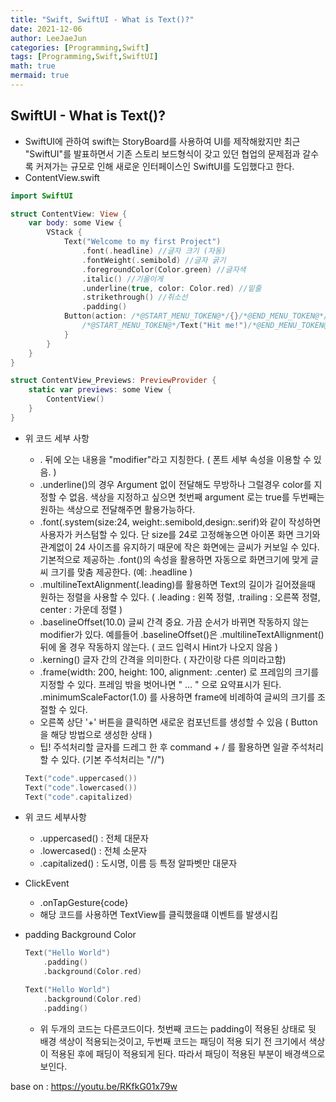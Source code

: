 ```yaml
---
title: "Swift, SwiftUI - What is Text()?"
date: 2021-12-06
author: LeeJaeJun
categories: [Programming,Swift]
tags: [Programming,Swift,SwiftUI]
math: true
mermaid: true
---
```



## SwiftUI - What is Text()?

- SwiftUI에 관하여
swift는 StoryBoard를 사용하여 UI를 제작해왔지만 최근 "SwiftUI"를 발표하면서 기존 스토리 보드형식이 갖고 있던 협업의 문제점과 갈수록 커져가는 규모로 인해 새로운 인터페이스인 SwiftUI를 도입했다고 한다.
- ContentView.swift

```swift
import SwiftUI

struct ContentView: View {
    var body: some View {
        VStack {
            Text("Welcome to my first Project")
                .font(.headline) //글자 크기 (자동)
                .fontWeight(.semibold) //글자 굵기
                .foregroundColor(Color.green) //글자색
                .italic() //기울이게
                .underline(true, color: Color.red) //밑줄
                .strikethrough() //취소선
                .padding()
            Button(action: /*@START_MENU_TOKEN@*/{}/*@END_MENU_TOKEN@*/) {
                /*@START_MENU_TOKEN@*/Text("Hit me!")/*@END_MENU_TOKEN@*/
            }
        }
    }
}

struct ContentView_Previews: PreviewProvider {
    static var previews: some View {
        ContentView()
    }
}
```

- 위 코드 세부 사항
    - . 뒤에 오는 내용을 "modifier"라고 지칭한다. ( 폰트 세부 속성을 이용할 수 있음. )
    - .underline()의 경우 Argument 없이 전달해도 무방하나 그럴경우 color를 지정할 수 없음. 색상을 지정하고 싶으면 첫번째 argument 로는 true를 두번째는 원하는 색상으로 전달해주면 활용가능하다.
    - .font(.system(size:24, weight:.semibold,design:.serif)와 같이 작성하면 사용자가 커스텀할 수 있다. 단 size를 24로 고정해놓으면 아이폰 화면 크기와 관계없이 24 사이즈를 유지하기 때문에 작은 화면에는 글씨가 커보일 수 있다. 기본적으로 제공하는 .font()의 속성을 활용하면 자동으로 화면크기에 맞게 글씨 크기를 맞춤 제공한다. (예: .headline )
    - .multilineTextAlignment(.leading)를 활용하면 Text의 길이가 길어졌을때 원하는 정렬을 사용할 수 있다. ( .leading : 왼쪽 정렬, .trailing : 오른쪽 정렬, center : 가운데 정렬 )
    - .baselineOffset(10.0) 글씨 간격
    중요. 가끔 순서가 바뀌면 작동하지 않는 modifier가 있다. 예를들어 .baselineOffset()은 .multilineTextAllignment() 뒤에 올 경우 작동하지 않는다. ( 코드 입력시 Hint가 나오지 않음 )
    - .kerning() 글자 간의 간격을 의미한다. ( 자간이랑 다른 의미라고함)
    - .frame(width: 200, height: 100, alignment: .center) 로 프레임의 크기를 지정할 수 있다. 프레임 밖을 벗어나면 " ... " 으로 요약표시가 된다.
    .minimumScaleFactor(1.0) 를 사용하면 frame에 비례하여 글씨의 크기를 조절할 수 있다.
    - 오른쪽 상단 '+' 버튼을 클릭하면 새로운 컴포넌트를 생성할 수 있음
    ( Button을 해당 방법으로 생성한 상태 )
    - 팁! 주석처리할 글자를 드레그 한 후 command + / 를 활용하면 일괄 주석처리 할 수 있다. (기본 주석처리는 "//")
    
    ```swift
    Text("code".uppercased())
    Text("code".lowercased())
    Text("code".capitalized)
    ```
    
- 위 코드 세부사항
    - .uppercased() : 전체 대문자
    - .lowercased() : 전체 소문자
    - .capitalized() : 도시명, 이름 등 특정 알파벳만 대문자

- ClickEvent
    - .onTapGesture{code}
    - 해당 코드를 사용하면 TextView를 클릭했을떄 이벤트를 발생시킴

- padding Background Color

    ```swift
    Text("Hello World")
        .padding()
        .background(Color.red)
    ```
    
    ```swift
    Text("Hello World")
        .background(Color.red)
        .padding()
    ```
    
    - 위 두개의 코드는 다른코드이다. 첫번째 코드는 padding이 적용된 상태로 뒷 배경 색상이 적용되는것이고, 두번째 코드는 패딩이 적용 되기 전 크기에서 색상이 적용된 후에 패딩이 적용되게 된다. 따라서 패딩이 적용된 부분이 배경색으로 보인다.
    
    

base on : https://youtu.be/RKfkG01x79w
